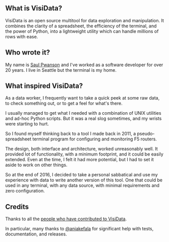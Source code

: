 ## What is VisiData?

VisiData is an open source multitool for data exploration and manipulation.
It combines the clarity of a spreadsheet, the efficiency of the terminal, and the power of Python, into a lightweight utility which can handle millions of rows with ease.

## Who wrote it?

My name is [Saul Pwanson](http://saul.pw) and I've worked as a software developer for over 20 years.
I live in Seattle but the terminal is my home.

## What inspired VisiData?

As a data worker, I frequently want to take a quick peek at some raw data, to check something out, or to get a feel for what's there.

I usually managed to get what I needed with a combination of UNIX utilities and ad-hoc Python scripts.
But it was a real slog sometimes, and my wrists were starting to hurt.

So I found myself thinking back to a tool I made back in 2011, a pseudo-spreadsheet terminal program for configuring and monitoring F5 routers.

The design, both interface and architecture, worked unreasonably well.
It provided lot of functionality, with a minimum footprint, and it could be easily extended.
Even at the time, I felt it had more potential, but I had to set it aside to work on other things.

So at the end of 2016, I decided to take a personal sabbatical and use my experience with data to write another version of this tool.
One that could be used in any terminal, with any data source, with minimal requirements and zero configuration.

## Credits

Thanks to all the [people who have contributed to VisiData](/help#contributors).

In particular, many thanks to [@anjakefala](https://github.com/anjakefala) for significant help with tests, documentation, and releases.
